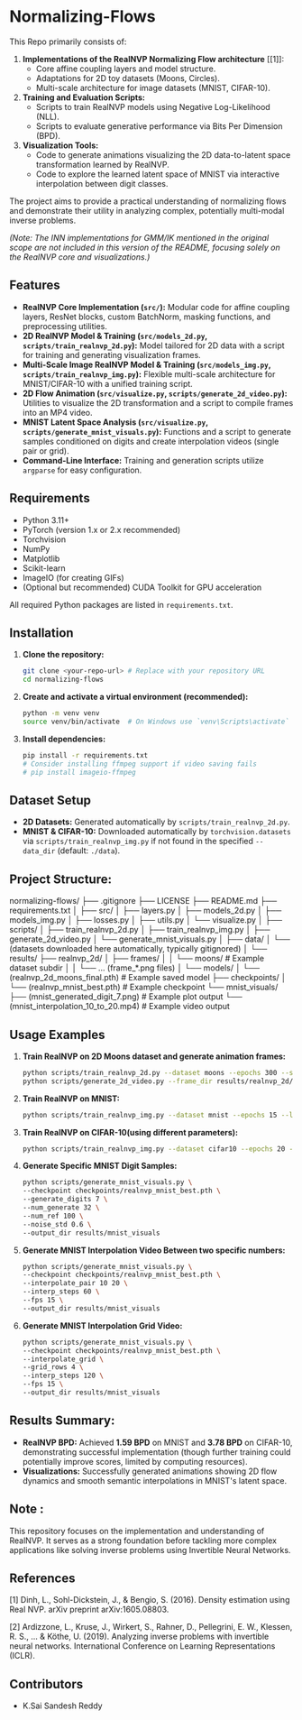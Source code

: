 # Normalizing-Flows
This Repo primarily consists of:

1.  **Implementations of the RealNVP Normalizing Flow architecture** \[[1]\]:
    *   Core affine coupling layers and model structure.
    *   Adaptations for 2D toy datasets (Moons, Circles).
    *   Multi-scale architecture for image datasets (MNIST, CIFAR-10).
2.  **Training and Evaluation Scripts:**
    *   Scripts to train RealNVP models using Negative Log-Likelihood (NLL).
    *   Scripts to evaluate generative performance via Bits Per Dimension (BPD).
3.  **Visualization Tools:**
    *   Code to generate animations visualizing the 2D data-to-latent space transformation learned by RealNVP.
    *   Code to explore the learned latent space of MNIST via interactive interpolation between digit classes.

The project aims to provide a practical understanding of normalizing flows and demonstrate their utility in analyzing complex, potentially multi-modal inverse problems.

*(Note: The INN implementations for GMM/IK mentioned in the original scope are not included in this version of the README, focusing solely on the RealNVP core and visualizations.)*

## Features

*   **RealNVP Core Implementation (`src/`):** Modular code for affine coupling layers, ResNet blocks, custom BatchNorm, masking functions, and preprocessing utilities.
*   **2D RealNVP Model & Training (`src/models_2d.py`, `scripts/train_realnvp_2d.py`):** Model tailored for 2D data with a script for training and generating visualization frames.
*   **Multi-Scale Image RealNVP Model & Training (`src/models_img.py`, `scripts/train_realnvp_img.py`):** Flexible multi-scale architecture for MNIST/CIFAR-10 with a unified training script.
*   **2D Flow Animation (`src/visualize.py`, `scripts/generate_2d_video.py`):** Utilities to visualize the 2D transformation and a script to compile frames into an MP4 video.
*   **MNIST Latent Space Analysis (`src/visualize.py`, `scripts/generate_mnist_visuals.py`):** Functions and a script to generate samples conditioned on digits and create interpolation videos (single pair or grid).
*   **Command-Line Interface:** Training and generation scripts utilize `argparse` for easy configuration.

## Requirements

*   Python 3.11+
*   PyTorch (version 1.x or 2.x recommended)
*   Torchvision
*   NumPy
*   Matplotlib
*   Scikit-learn
*   ImageIO (for creating GIFs)
*   (Optional but recommended) CUDA Toolkit for GPU acceleration

All required Python packages are listed in `requirements.txt`.

## Installation

1.  **Clone the repository:**
    ```bash
    git clone <your-repo-url> # Replace with your repository URL
    cd normalizing-flows
    ```

2.  **Create and activate a virtual environment (recommended):**
    ```bash
    python -m venv venv
    source venv/bin/activate  # On Windows use `venv\Scripts\activate`
    ```

3.  **Install dependencies:**
    ```bash
    pip install -r requirements.txt
    # Consider installing ffmpeg support if video saving fails
    # pip install imageio-ffmpeg
    ```

## Dataset Setup

*   **2D Datasets:** Generated automatically by `scripts/train_realnvp_2d.py`.
*   **MNIST & CIFAR-10:** Downloaded automatically by `torchvision.datasets` via `scripts/train_realnvp_img.py` if not found in the specified `--data_dir` (default: `./data`).

## Project Structure:
normalizing-flows/
├── .gitignore
├── LICENSE
├── README.md
├── requirements.txt
│
├── src/
│   ├── layers.py
│   ├── models_2d.py
│   ├── models_img.py
│   ├── losses.py
│   ├── utils.py
│   └── visualize.py
│
├── scripts/
│   ├── train_realnvp_2d.py
│   ├── train_realnvp_img.py
│   ├── generate_2d_video.py
│   └── generate_mnist_visuals.py
│
├── data/
│   └── (datasets downloaded here automatically, typically gitignored)
│
└── results/
    ├── realnvp_2d/
    │   ├── frames/
    │   │   └── moons/         # Example dataset subdir
    │   │       └── ... (frame_*.png files)
    │   └── models/
    │       └── (realnvp_2d_moons_final.pth) # Example saved model
    ├── checkpoints/
    │   └── (realnvp_mnist_best.pth)       # Example checkpoint
    └── mnist_visuals/
        ├── (mnist_generated_digit_7.png)  # Example plot output
        └── (mnist_interpolation_10_to_20.mp4) # Example video output

## Usage Examples


1.  **Train RealNVP on 2D Moons dataset and generate animation frames:**
    ```bash
    python scripts/train_realnvp_2d.py --dataset moons --epochs 300 --save_interval 5 --output_dir results/realnvp_2d --hidden_units 128 --num_coupling 8
    python scripts/generate_2d_video.py --frame_dir results/realnvp_2d/frames/moons --output results/realnvp_2d/transformation_moons.mp4 --fps 15
    ```
 
2.  **Train RealNVP on MNIST:**
    ```bash
    python scripts/train_realnvp_img.py --dataset mnist --epochs 15 --lr 5e-4 --batch_size 64 --num_coupling_multi 12 --num_coupling_final 4 --planes 64 --checkpoint_dir checkpoints --data_dir ./data
    ```
    
3.  **Train RealNVP on CIFAR-10(using different parameters):**
    ```bash
    python scripts/train_realnvp_img.py --dataset cifar10 --epochs 20 --lr 5e-4 --batch_size 32 --num_coupling_multi 18 --num_coupling_final 4 --planes 64 --checkpoint_dir checkpoints --data_dir ./data
    ```
    
4.  **Generate Specific MNIST Digit Samples:**
    ```bash
    python scripts/generate_mnist_visuals.py \
    --checkpoint checkpoints/realnvp_mnist_best.pth \
    --generate_digits 7 \
    --num_generate 32 \
    --num_ref 100 \
    --noise_std 0.6 \
    --output_dir results/mnist_visuals
    ```

5.  **Generate MNIST Interpolation Video Between two specific numbers:**
    ```bash
    python scripts/generate_mnist_visuals.py \
    --checkpoint checkpoints/realnvp_mnist_best.pth \
    --interpolate_pair 10 20 \
    --interp_steps 60 \
    --fps 15 \
    --output_dir results/mnist_visuals
    ```
6.  **Generate MNIST Interpolation Grid Video:**
    ```bash
    python scripts/generate_mnist_visuals.py \
    --checkpoint checkpoints/realnvp_mnist_best.pth \
    --interpolate_grid \
    --grid_rows 4 \
    --interp_steps 120 \
    --fps 15 \
    --output_dir results/mnist_visuals
    ```
## Results Summary: 

*   **RealNVP BPD:** Achieved **1.59 BPD** on MNIST and **3.78 BPD** on CIFAR-10, demonstrating successful implementation (though further training could potentially improve scores, limited by computing resources).
*   **Visualizations:** Successfully generated animations showing 2D flow dynamics and smooth semantic interpolations in MNIST's latent space.

## Note : 

This repository focuses on the implementation and understanding of RealNVP. It serves as a strong foundation before tackling more complex applications like solving inverse problems using Invertible Neural Networks.
## References

[1] Dinh, L., Sohl-Dickstein, J., & Bengio, S. (2016). Density estimation using Real NVP. arXiv preprint arXiv:1605.08803.

[2] Ardizzone, L., Kruse, J., Wirkert, S., Rahner, D., Pellegrini, E. W., Klessen, R. S., ... & Köthe, U. (2019). Analyzing inverse problems with invertible neural networks. International Conference on Learning Representations (ICLR).

## Contributors

* K.Sai Sandesh Reddy 
